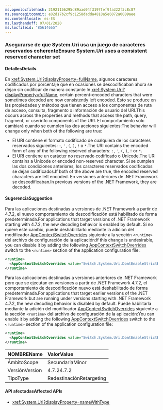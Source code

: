 ```yaml
---
ms.openlocfilehash: 21921156295d89aad04f3197fef9fa322f3c8c87
ms.sourcegitcommit: e02d17b2cf9c1258dadda4810a5e6072a0089aee
ms.contentlocale: es-ES
ms.lasthandoff: 07/01/2020
ms.locfileid: "85614665"
---
```

### <a name="ensure-systemuri-uses-a-consistent-reserved-character-set"></a><span data-ttu-id="f9f6c-101">Asegurarse de que System.Uri usa un juego de caracteres reservados coherente</span><span class="sxs-lookup"><span data-stu-id="f9f6c-101">Ensure System.Uri uses a consistent reserved character set</span></span>

#### <a name="details"></a><span data-ttu-id="f9f6c-102">Detalles</span><span class="sxs-lookup"><span data-stu-id="f9f6c-102">Details</span></span>

<span data-ttu-id="f9f6c-103">En <xref:System.Uri?displayProperty=fullName>, algunos caracteres codificados por porcentaje que en ocasiones se descodificaban ahora se dejan sin codificar de manera constante.</span><span class="sxs-lookup"><span data-stu-id="f9f6c-103">In <xref:System.Uri?displayProperty=fullName>, certain percent-encoded characters that were sometimes decoded are now consistently left encoded.</span></span> <span data-ttu-id="f9f6c-104">Esto se produce en las propiedades y métodos que tienen acceso a los componentes de ruta de acceso, consulta, fragmento o información de usuario del URI.</span><span class="sxs-lookup"><span data-stu-id="f9f6c-104">This occurs across the properties and methods that access the path, query, fragment, or userinfo components of the URI.</span></span> <span data-ttu-id="f9f6c-105">El comportamiento solo cambiará cuando se cumplen las dos acciones siguientes:</span><span class="sxs-lookup"><span data-stu-id="f9f6c-105">The behavior will change only when both of the following are true:</span></span>

- <span data-ttu-id="f9f6c-106">El URI contiene el formato codificado de cualquiera de los caracteres reservados siguientes: `:`, `'`, `(`, `)`, `!` o `*`.</span><span class="sxs-lookup"><span data-stu-id="f9f6c-106">The URI contains the encoded form of any of the following reserved characters: `:`, `'`, `(`, `)`, `!` or `*`.</span></span>
- <span data-ttu-id="f9f6c-107">El URI contiene un carácter no reservado codificado o Unicode.</span><span class="sxs-lookup"><span data-stu-id="f9f6c-107">The URI contains a Unicode or encoded non-reserved character.</span></span> <span data-ttu-id="f9f6c-108">Si se cumplen las dos condiciones anteriores, los caracteres reservados codificados se dejan codificados.</span><span class="sxs-lookup"><span data-stu-id="f9f6c-108">If both of the above are true, the encoded reserved characters are left encoded.</span></span> <span data-ttu-id="f9f6c-109">En versiones anteriores de .NET Framework se descodificaban.</span><span class="sxs-lookup"><span data-stu-id="f9f6c-109">In previous versions of the .NET Framework, they are decoded.</span></span>

#### <a name="suggestion"></a><span data-ttu-id="f9f6c-110">Sugerencia</span><span class="sxs-lookup"><span data-stu-id="f9f6c-110">Suggestion</span></span>

<span data-ttu-id="f9f6c-111">Para las aplicaciones destinadas a versiones de .NET Framework a partir de 4.7.2, el nuevo comportamiento de descodificación está habilitado de forma predeterminada.</span><span class="sxs-lookup"><span data-stu-id="f9f6c-111">For applications that target versions of .NET Framework starting with 4.7.2, the new decoding behavior is enabled by default.</span></span> <span data-ttu-id="f9f6c-112">Si no quiere este cambio, puede deshabilitarlo mediante la adición del modificador [AppContextSwitchOverrides](~/docs/framework/configure-apps/file-schema/runtime/appcontextswitchoverrides-element.md) siguiente a la sección `<runtime>` del archivo de configuración de la aplicación:</span><span class="sxs-lookup"><span data-stu-id="f9f6c-112">If this change is undesirable, you can disable it by adding the following [AppContextSwitchOverrides](~/docs/framework/configure-apps/file-schema/runtime/appcontextswitchoverrides-element.md) switch to the `<runtime>` section of the application configuration file:</span></span>

```xml
<runtime>
  <AppContextSwitchOverrides value="Switch.System.Uri.DontEnableStrictRFC3986ReservedCharacterSets=true" />
</runtime>
```

<span data-ttu-id="f9f6c-113">Para las aplicaciones destinadas a versiones anteriores de .NET Framework pero que se ejecutan en versiones a partir de .NET Framework 4.7.2, el comportamiento de descodificación nuevo está deshabilitado de forma predeterminada.</span><span class="sxs-lookup"><span data-stu-id="f9f6c-113">For applications that target earlier versions of the .NET Framework but are running under versions starting with .NET Framework 4.7.2, the new decoding behavior is disabled by default.</span></span> <span data-ttu-id="f9f6c-114">Puede habilitarla mediante la adición del modificador [AppContextSwitchOverrides](~/docs/framework/configure-apps/file-schema/runtime/appcontextswitchoverrides-element.md) siguiente a la sección `<runtime>` del archivo de configuración de la aplicación:</span><span class="sxs-lookup"><span data-stu-id="f9f6c-114">You can enable it by adding the following [AppContextSwitchOverrides](~/docs/framework/configure-apps/file-schema/runtime/appcontextswitchoverrides-element.md) switch to the `<runtime>` section of the application configuration file:</span></span>

```xml
<runtime>
  <AppContextSwitchOverrides value="Switch.System.Uri.DontEnableStrictRFC3986ReservedCharacterSets=false" />
</runtime>
```

| <span data-ttu-id="f9f6c-115">NOMBRE</span><span class="sxs-lookup"><span data-stu-id="f9f6c-115">Name</span></span>    | <span data-ttu-id="f9f6c-116">Valor</span><span class="sxs-lookup"><span data-stu-id="f9f6c-116">Value</span></span>       |
|:--------|:------------|
| <span data-ttu-id="f9f6c-117">Ámbito</span><span class="sxs-lookup"><span data-stu-id="f9f6c-117">Scope</span></span>   | <span data-ttu-id="f9f6c-118">Secundaria</span><span class="sxs-lookup"><span data-stu-id="f9f6c-118">Minor</span></span>       |
| <span data-ttu-id="f9f6c-119">Versión</span><span class="sxs-lookup"><span data-stu-id="f9f6c-119">Version</span></span> | <span data-ttu-id="f9f6c-120">4.7.2</span><span class="sxs-lookup"><span data-stu-id="f9f6c-120">4.7.2</span></span>       |
| <span data-ttu-id="f9f6c-121">Tipo</span><span class="sxs-lookup"><span data-stu-id="f9f6c-121">Type</span></span>    | <span data-ttu-id="f9f6c-122">Redestinación</span><span class="sxs-lookup"><span data-stu-id="f9f6c-122">Retargeting</span></span> |

#### <a name="affected-apis"></a><span data-ttu-id="f9f6c-123">API afectadas</span><span class="sxs-lookup"><span data-stu-id="f9f6c-123">Affected APIs</span></span>

- <xref:System.Uri?displayProperty=nameWithType>
